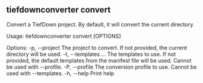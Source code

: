 ## tiefdownconverter convert

Convert a TiefDown project. By default, it will convert the current directory.

Usage: tiefdownconverter convert [OPTIONS]

Options:
  -p, --project <PROJECT>         The project to convert. If not provided, the current directory will be used.
  -t, --templates <TEMPLATES>...  The templates to use. If not provided, the default templates from the manifest file will be used. Cannot be used with --profile.
  -P, --profile <PROFILE>         The conversion profile to use. Cannot be used with --templates.
  -h, --help                      Print help

